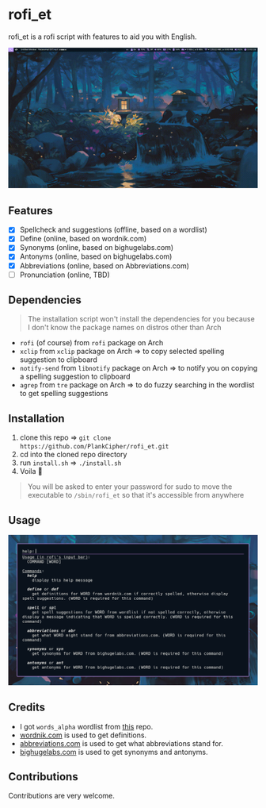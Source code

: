 # rofi_et

rofi_et is a rofi script with features to aid you with English.

![preview](./assets/preview.gif)

## Features

- [x] Spellcheck and suggestions (offline, based on a wordlist)
- [x] Define (online, based on wordnik.com)
- [x] Synonyms (online, based on bighugelabs.com)
- [x] Antonyms (online, based on bighugelabs.com)
- [x] Abbreviations (online, based on Abbreviations.com)
- [ ] Pronunciation (online, TBD)

## Dependencies

> The installation script won't install the dependencies for you because I don't know the package names on distros other than Arch

- `rofi` (of course) from `rofi` package on Arch
- `xclip` from `xclip` package on Arch => to copy selected spelling suggestion to clipboard
- `notify-send` from `libnotify` package on Arch => to notify you on copying a spelling suggestion to clipboard
- `agrep` from `tre` package on Arch => to do fuzzy searching in the wordlist to get spelling suggestions

## Installation

1. clone this repo => `git clone https://github.com/PlankCipher/rofi_et.git`
2. cd into the cloned repo directory
3. run `install.sh` => `./install.sh`
4. Voila 🎉

> You will be asked to enter your password for sudo to move the executable to `/sbin/rofi_et` so that it's accessible from anywhere

## Usage

![usage](./assets/usage.png)

## Credits

- I got `words_alpha` wordlist from [this](https://github.com/dwyl/english-words) repo.
- [wordnik.com](https://www.wordnik.com/) is used to get definitions.
- [abbreviations.com](https://www.abbreviations.com) is used to get what abbreviations stand for.
- [bighugelabs.com](https://words.bighugelabs.com) is used to get synonyms and antonyms.

## Contributions

Contributions are very welcome.
